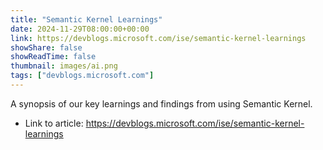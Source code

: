 ```yaml
---
title: "Semantic Kernel Learnings"
date: 2024-11-29T08:00:00+00:00
link: https://devblogs.microsoft.com/ise/semantic-kernel-learnings
showShare: false
showReadTime: false
thumbnail: images/ai.png
tags: ["devblogs.microsoft.com"]
---
```

A synopsis of our key learnings and findings from using Semantic Kernel.

- Link to article: https://devblogs.microsoft.com/ise/semantic-kernel-learnings
